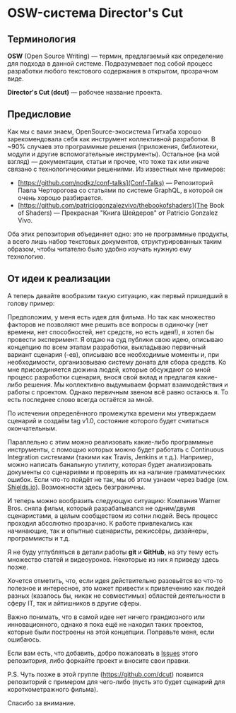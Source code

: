 # OSW-система Director's Cut

## Терминология
**OSW** (Open Source Writing) — термин, предлагаемый как определение для подхода в данной системе. Подразумевает под собой процесс разработки любого текстового содержания в открытом, прозрачном виде.

**Director's Cut (dcut)** — рабочее название проекта.

## Предисловие
Как мы с вами знаем, OpenSource-экосистема Гитхаба хорошо зарекомендовала себя как инструмент коллективной разработки. В ~90% случаев это программные решения (приложения, библиотеки, модули и другие вспомогательные инструменты). Остальное (на мой взгляд) — документации, статьи и прочее, что тоже так или иначе связано с технологическими решениями. Из известных мне примеров:

* [https://github.com/nodkz/conf-talks](Conf-Talks) — Репозиторий Павла Черторогова со статьями по системе GraphQL, в которой он очень хорошо разбирается.
* [https://github.com/patriciogonzalezvivo/thebookofshaders](The Book of Shaders) — Прекрасная "Книга Шейдеров" от Patricio Gonzalez Vivo.

Оба этих репозитория объединяет одно: это не программные продукты, а всего лишь набор текстовых документов, структурированных таким образом, чтобы читателю было удобно изучать нужную ему технологию.

## От идеи к реализации
А теперь давайте вообразим такую ситуацию, как первый пришедший в голову пример:

Предположим, у меня есть идея для фильма. 
Но так как множество факторов не позволяют мне решить все вопросы в одиночку (нет времени, нет способностей, нет средств, но есть идея!), я хотел бы провести эксперимент.
Я отдаю на суд публики свою идею, описываю концепцию по всем этапам разработки, выкладываю первичный вариант сценария (-ев), описываю все необходимые моменты и, при необходимости, организовываю систему доната для сбора средств.
Ко мне присоединяется дюжина людей, которые обсуждают со мной процесс разработки сценария, внося свой вклад и предлагая какие-либо решения. Мы коллективно выдумываем формат взаимодействия и работы с проектом. Однако первичным звеном всё равно остаюсь я. То есть последнее слово всегда остаётся за мной.

По истечении определённого промежутка времени мы утверждаем сценарий и создаём tag v1.0, состояние которого будет считаться окончательным.

Параллельно с этим можно реализовать какие-либо программные инструменты, с помощью которых можно будет работать с Continuous Integration системами (такими как Travis, Jenkins и т.д.). Например, можно написать банальную утилиту, которая будет анализировать документы со сценариями и проверять их на наличие грамматических ошибок. Если что-то пойдёт не так, мы об этом узнаем через badge (см. [Shields.io](https://shields.io/)). Возможности здесь безграничны.

И теперь можно вообразить следующую ситуацию:
Компания Warner Bros. сняла фильм, который разрабатывался не одним/двумя сценаристами, а целым сообществом из сотни людей. Весь процесс проходил абсолютно прозрачно. К работе привлекались как начинающие, так и опытные сценаристы, режиссёры, дизайнеры, программисты и т.д.

Я не буду углубляться в детали работы **git** и **GitHub**, на эту тему есть множество статей и видеоуроков. Некоторые из них я приведу здесь позже.

Хочется отметить, что, если идея действительно разовьётся во что-то полезное и интересное, это может привести к привлечению как людей разных (казалось бы, никак не совместимых) областей деятельности в сферу IT, так и айтишников в другие сферы.

Важно понимать, что в самой идее нет ничего грандиозного или инновационного, однако я пока ещё не находил таких проектов, которые были построены на этой концепции. Поправьте меня, если ошибаюсь.

Если вам есть, что добавить, добро пожаловать в [Issues](https://github.com/dcut/doc/issues) этого репозитория, либо форкайте проект и вносите свои правки.

P.S. Чуть позже в этой группе (https://github.com/dcut) появится репозиторий с примером для чего-либо (пусть это будет сценарий для короткометражного фильма).

Спасибо за внимание.
